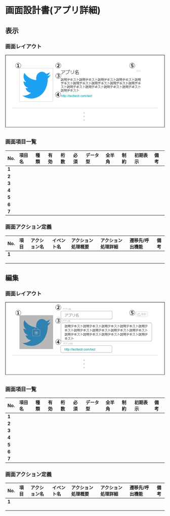 # 画面設計書(アプリ詳細)

## 表示
### 画面レイアウト

<span  id="images">![アプリ詳細](../../reference/2_bd/img/2.1.3/sc030/sc030_1.png "アプリ詳細1")</span>

### 画面項目一覧

| No.   | 項目名 | 種類 | 有効 | 桁数 | 必須 | データ型 | 全半角 | 制約 | 初期表示 | 備考 |
| :---- | :----- | :--- | :--- | :--- | :--- | :------- | :----- | :--- | :------- | :--- |
| **1** |        |      |      |      |      |          |        |      |          |      |
| **2** |        |      |      |      |      |          |        |      |          |      |
| **3** |        |      |      |      |      |          |        |      |          |      |
| **4** |        |      |      |      |      |          |        |      |          |      |
| **5** |        |      |      |      |      |          |        |      |          |      |
| **6** |        |      |      |      |      |          |        |      |          |      |
| **7** |        |      |      |      |      |          |        |      |          |      |


### 画面アクション定義

| No.   | 項目 | アクション名 | イベント名 | アクション処理概要 | アクション処理詳細 | 遷移先/呼出機能 | 備考 |
| :---- | :--- | :----------- | :--------- | :----------------- | :----------------- | :----- | ---- |
| **1** |      |              |            |                    |                    |        |      |
|       |      |              |            |                    |                    |        |      |
|       |      |              |            |                    |                    |        |      |
|       |      |              |            |                    |                    |        |      |



## 編集
### 画面レイアウト

<span  id="images">![アプリ詳細](../../reference/2_bd/img/2.1.3/sc030/sc030_2.png "アプリ詳細2")</span>

### 画面項目一覧

| No.   | 項目名 | 種類 | 有効 | 桁数 | 必須 | データ型 | 全半角 | 制約 | 初期表示 | 備考 |
| :---- | :----- | :--- | :--- | :--- | :--- | :------- | :----- | :--- | :------- | :--- |
| **1** |        |      |      |      |      |          |        |      |          |      |
| **2** |        |      |      |      |      |          |        |      |          |      |
| **3** |        |      |      |      |      |          |        |      |          |      |
| **4** |        |      |      |      |      |          |        |      |          |      |
| **5** |        |      |      |      |      |          |        |      |          |      |
| **6** |        |      |      |      |      |          |        |      |          |      |
| **7** |        |      |      |      |      |          |        |      |          |      |


### 画面アクション定義

| No.   | 項目 | アクション名 | イベント名 | アクション処理概要 | アクション処理詳細 | 遷移先/呼出機能 | 備考 |
| :---- | :--- | :----------- | :--------- | :----------------- | :----------------- | :----- | ---- |
| **1** |      |              |            |                    |                    |        |      |
|       |      |              |            |                    |                    |        |      |
|       |      |              |            |                    |                    |        |      |
|       |      |              |            |                    |                    |        |      |


